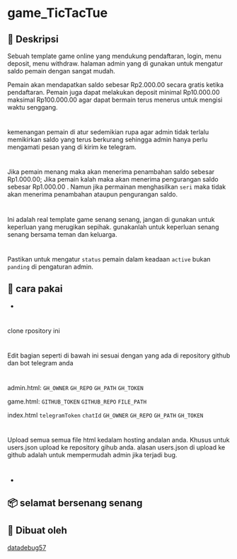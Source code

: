# game_TicTacTue


## 📄 Deskripsi
Sebuah template game online yang mendukung pendaftaran, login, menu deposit, menu withdraw. halaman admin yang di gunakan untuk mengatur saldo pemain dengan sangat mudah.

Pemain akan mendapatkan saldo sebesar Rp2.000.00 secara gratis ketika pendaftaran. Pemain juga dapat melakukan deposit minimal Rp10.000.00 maksimal Rp100.000.00 agar dapat bermain terus menerus untuk mengisi waktu senggang. 
#
#
kemenangan pemain di atur sedemikian rupa agar admin tidak terlalu memikirkan saldo yang terus berkurang sehingga admin hanya perlu mengamati pesan yang di kirim ke telegram.
#
#
Jika pemain menang maka akan menerima penambahan saldo sebesar Rp1.000.00; Jika pemain kalah maka akan menerima pengurangan saldo sebesar Rp1.000.00 . Namun jika permainan menghasilkan `seri` maka tidak akan menerima penambahan ataupun pengurangan saldo.
#
#
Ini adalah real template game senang senang, jangan di gunakan untuk keperluan yang merugikan sepihak. gunakanlah untuk keperluan senang senang bersama teman dan keluarga.
#
#
#
#
#


Pastikan untuk mengatur `status` pemain dalam keadaan `active` bukan `panding` di pengaturan admin.

## 🧰 cara pakai
-
#
clone rpository ini
#
Edit bagian seperti di bawah ini sesuai dengan yang ada di repository github dan bot telegram anda
#
admin.html:
`GH_OWNER`
`GH_REPO`
`GH_PATH`
`GH_TOKEN`

game.html:
`GITHUB_TOKEN`
`GITHUB_REPO`
`FILE_PATH`

index.html
`telegramToken`
`chatId`
`GH_OWNER`
`GH_REPO`
`GH_PATH`
`GH_TOKEN`
#
Upload semua semua file html kedalam hosting andalan anda. Khusus untuk users.json upload ke repository gihub anda. alasan users.json di upload ke github adalah untuk mempermudah admin jika terjadi bug.
#
-
## 📦 selamat bersenang senang


## 👤 Dibuat oleh
[datadebug57](https://github.com/datadebug57)
